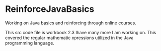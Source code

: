 # ReinforceJavaBasics
Working on Java basics and reinforcing through online courses.



This src code file is workbook 2.3 Ihave many more I am working on. This covered the regular mathematic xpressions utilized in the Java programming language.
